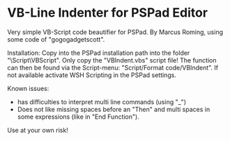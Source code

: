 VB-Line Indenter for PSPad Editor
=================================

Very simple VB-Script code beautifier for PSPad. By Marcus Roming, using some code of "gogogadgetscott". 

Installation: Copy into the PSPad installation path into the folder "\Script\VBScript\". Only copy the "VBIndent.vbs" script file! 
The function can then be found via the Script-menu: "Script/Format code/VBIndent". If not available activate WSH Scripting in the PSPad settings.

Known issues:
- has difficulties to interpret multi line commands (using "_")
- Does not like missing spaces before an "Then" and multi spaces in some expressions (like in "End  Function"). 

Use at your own risk!